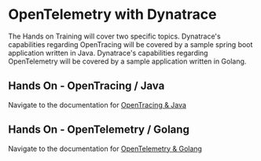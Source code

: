 # OpenTelemetry with Dynatrace
The Hands on Training will cover two specific topics.
Dynatrace's capabilities regarding OpenTracing will be covered by a sample spring boot application written in Java.
Dynatrace's capabilities regarding OpenTelemetry will be covered by a sample application written in Golang.
## Hands On - OpenTracing / Java
Navigate to the documentation for [OpenTracing & Java](./java/README.md)
## Hands On - OpenTelemetry / Golang
Navigate to the documentation for [OpenTelemetry & Golang](./golang/README.md)

